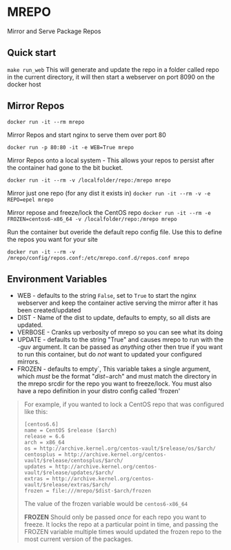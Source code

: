 # MREPO

Mirror and Serve Package Repos

## Quick start

`make run_web` 
This will generate and update the repo in a folder called repo in the current directory, it will then
start a webserver on port 8090 on the docker host 

## Mirror Repos

`docker run -it --rm mrepo`

Mirror Repos and start nginx to serve them over port 80

`docker run -p 80:80 -it -e WEB=True mrepo`

Mirror Repos onto a local system - This allows your repos to persist after the container had gone to the bit bucket.

`docker run -it --rm -v /localfolder/repo:/mrepo mrepo `

Mirror just one repo (for any dist it exists in)
`docker run -it --rm -v -e REPO=epel mrepo`

Mirror repose and freeze/lock the CentOS repo
`docker run -it --rm -e FROZEN=centos6-x86_64 -v /localfolder/repo:/mrepo mrepo`


Run the container but overide the default repo config file. Use this to define the repos you want for your site

`docker run -it --rm -v /mrepo/config/repos.conf:/etc/mrepo.conf.d/repos.conf mrepo`


##  Environment Variables

- WEB - defaults to the string `False`, set to `True` to start the nginx webserver and keep the container active serving the mirror after it has been created/updated
- DIST - Name of the dist to update, defaults to empty, so all dists are updated.
- VERBOSE - Cranks up verbosity of mrepo so you can see what its doing
- UPDATE - defaults to the string "True" and causes mrepo to run with the -guv argument.  It can be passed as *anything* other then true if you want to run this container, but do *not* want to updated your configured mirrors.
- FROZEN - defaults to empty`,  This variable takes a single argument, which *must* be the format "$dist-$arch" and must match the directory in the mrepo srcdir for the repo you want to freeze/lock.  You must also have a repo definition in your distro config called 'frozen'

>For example, if you wanted to lock a CentOS repo that was configured like this:
>
>```
>[centos6.6]
>name = CentOS $release ($arch)
>release = 6.6
>arch = x86_64
>os = http://archive.kernel.org/centos-vault/$release/os/$arch/
>centosplus = http://archive.kernel.org/centos-vault/$release/centosplus/$arch/
>updates = http://archive.kernel.org/centos-vault/$release/updates/$arch/
>extras = http://archive.kernel.org/centos-vault/$release/extras/$arch/
>frozen = file:///mrepo/$dist-$arch/frozen
>```
>The value of the frozen variable would be `centos6-x86_64`
>
>**FROZEN** Should only be passed *once* for each repo you want to freeze. It locks the repo at a particular point in time, and passing the FROZEN variable multiple times would updated the frozen repo to the most current version of the packages.
